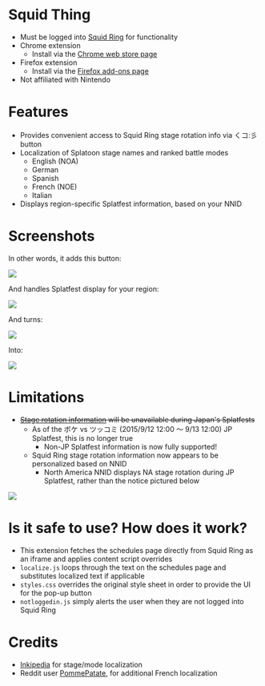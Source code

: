 # Squid Thing

- Must be logged into [Squid Ring](https://splatoon.nintendo.net/) for functionality
- Chrome extension
  - Install via the [Chrome web store page](https://chrome.google.com/webstore/detail/squid-thing/acladlefcbpicihheonbnonmgdemeoco)
- Firefox extension
  - Install via the [Firefox add-ons page](https://addons.mozilla.org/en-US/firefox/addon/squid-thing/)
- Not affiliated with Nintendo

# Features

- Provides convenient access to Squid Ring stage rotation info via くコ:彡 button
- Localization of Splatoon stage names and ranked battle modes
  - English (NOA)
  - German
  - Spanish
  - French (NOE)
  - Italian
- Displays region-specific Splatfest information, based on your NNID

# Screenshots

In other words, it adds this button:

![](https://i.imgur.com/MHH2MkZ.gif)

And handles Splatfest display for your region:

![](https://i.imgur.com/08HUkiT.gif)

And turns:

![](https://i.imgur.com/4UwMpLC.gif)

Into:

![](https://i.imgur.com/M9TcEiY.gif)

# Limitations

- ~~[Stage rotation information](http://www.nintendo.co.jp/wiiu/agmj/stage/index.html) will be unavailable during Japan's Splatfests~~
  - As of the ボケ vs ツッコミ (2015/9/12 12:00 ～ 9/13 12:00) JP Splatfest, this is no longer true
     - Non-JP Splatfest information is now fully supported!
  - Squid Ring stage rotation information now appears to be personalized based on NNID
     - North America NNID displays NA stage rotation during JP Splatfest, rather than the notice pictured below


![](https://i.imgur.com/A03GVFK.gif)

# Is it safe to use? How does it work?

- This extension fetches the schedules page directly from Squid Ring as an iframe and applies content script overrides
- `localize.js` loops through the text on the schedules page and substitutes localized text if applicable
- `styles.css` overrides the original style sheet in order to provide the UI for the pop-up button
- `notloggedin.js` simply alerts the user when they are not logged into Squid Ring

# Credits

- [Inkipedia](http://splatoonwiki.org/wiki/Main_Page) for stage/mode localization
- Reddit user [PommePatate](https://www.reddit.com/r/SplatoonMeta/comments/3hakjy/i_made_a_chrome_extension_that_displays_current/cu5suad), for additional French localization
